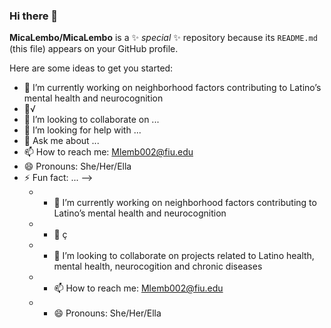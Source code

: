 ### Hi there 👋


**MicaLembo/MicaLembo** is a ✨ _special_ ✨ repository because its `README.md` (this file) appears on your GitHub profile.

Here are some ideas to get you started:

- 🔭 I’m currently working on neighborhood factors contributing to Latino’s mental health and neurocognition   
- 🌱√
- 👯 I’m looking to collaborate on ...
- 🤔 I’m looking for help with ...
- 💬 Ask me about ...
- 📫 How to reach me: Mlemb002@fiu.edu
- 😄 Pronouns: She/Her/Ella
- ⚡ Fun fact: ...
-->
    - - 🔭 I’m currently working on neighborhood factors contributing to Latino’s mental health and neurocognition   
    - - 🌱 ç
    - - 👯 I’m looking to collaborate on projects related to Latino health, mental health, neurocogition and chronic diseases 
    - - 📫 How to reach me: Mlemb002@fiu.edu
    - - 😄 Pronouns: She/Her/Ella
